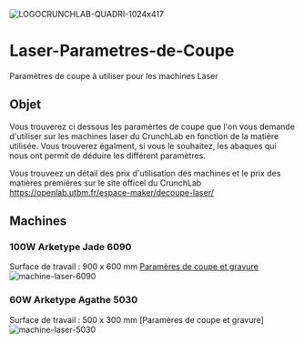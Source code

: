 ![LOGOCRUNCHLAB-QUADRI-1024x417](https://github.com/user-attachments/assets/eabdc9f6-0a58-4693-95e6-811962f689ba)

# Laser-Parametres-de-Coupe
Paramètres de coupe à utiliser pour les machines Laser
## Objet
Vous trouverez ci dessous les paramèrtes de coupe que l'on vous demande d'utiliser sur les machines laser du CrunchLab en fonction de la matière utilisée.
Vous trouverez égalment, si vous le souhaitez, les abaques qui nous ont permit de déduire les différent paramètres.

Vous trouveez un détail des prix d'utilisation des machines et le prix des matières premières sur le site officel du CrunchLab https://openlab.utbm.fr/espace-maker/decoupe-laser/


## Machines
### 100W Arketype Jade 6090
Surface de travail : 900 x 600 mm
[Paramères de coupe et gravure](./100W%20Arketype%20Jade%206090#readme)
![machine-laser-6090](https://github.com/user-attachments/assets/333465b9-980e-4fea-94d6-6fccaf18b4e8)


### 60W Arketype Agathe 5030
Surface de travail : 500 x 300 mm
[Paramères de coupe et gravure]
![machine-laser-5030](https://github.com/user-attachments/assets/1fdc07eb-e7c5-41d2-89b7-67349646879c)
